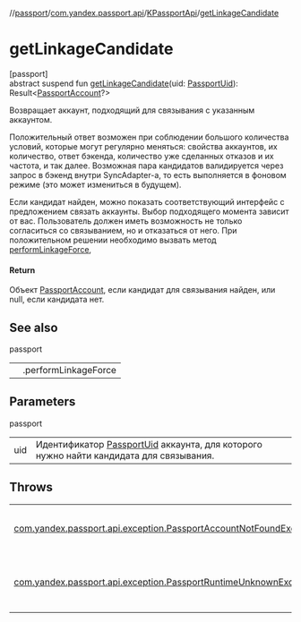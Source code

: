 //[passport](../../../index.md)/[com.yandex.passport.api](../index.md)/[KPassportApi](index.md)/[getLinkageCandidate](get-linkage-candidate.md)

# getLinkageCandidate

[passport]\
abstract suspend fun [getLinkageCandidate](get-linkage-candidate.md)(uid: [PassportUid](../-passport-uid/index.md)): Result&lt;[PassportAccount](../-passport-account/index.md)?&gt;

Возвращает аккаунт, подходящий для связывания с указанным аккаунтом.

Положительный ответ возможен при соблюдении большого количества условий, которые могут регулярно меняться: свойства аккаунтов, их количество, ответ бэкенда, количество уже сделанных отказов и их частота, и так далее. Возможная пара кандидатов валидируется через запрос в бэкенд внутри SyncAdapter-а, то есть выполняется в фоновом режиме (это может измениться в будущем).

Если кандидат найден, можно показать соответствующий интерфейс с предложением связать аккаунты. Выбор подходящего момента зависит от вас. Пользователь должен иметь возможность не только согласиться со связыванием, но и отказаться от него. При положительном решении необходимо вызвать метод [performLinkageForce](perform-linkage-force.md),

#### Return

Объект [PassportAccount](../-passport-account/index.md), если кандидат для связывания найден, или null, если кандидата нет.

## See also

passport

| | |
|---|---|
|  | .performLinkageForce |

## Parameters

passport

| | |
|---|---|
| uid | Идентификатор [PassportUid](../-passport-uid/index.md) аккаунта, для которого нужно найти кандидата для связывания. |

## Throws

| | |
|---|---|
| [com.yandex.passport.api.exception.PassportAccountNotFoundException](../../com.yandex.passport.api.exception/-passport-account-not-found-exception/index.md) | Выбрасывается, если аккаунт с указанным uid-ом не найден. |
| [com.yandex.passport.api.exception.PassportRuntimeUnknownException](../../com.yandex.passport.api.exception/-passport-runtime-unknown-exception/index.md) | Выбрасывается во всех остальных непредвиденных случаях. |
